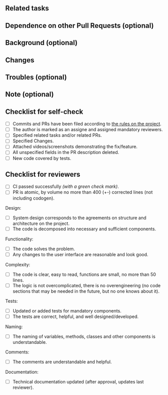 ## Related tasks
<!--
For more info https://github.com/surfstudio/flutter-roadmap/blob/main/docs/PULL_REQUEST_TEMPLATE_README.md#related-tasks
-->


## Dependence on other Pull Requests (optional)
<!--
For more info https://github.com/surfstudio/flutter-roadmap/blob/main/docs/PULL_REQUEST_TEMPLATE_README.md#dependence-on-other-pull-requests-optional
-->

## Background (optional)
<!--
For more info https://github.com/surfstudio/flutter-roadmap/blob/main/docs/PULL_REQUEST_TEMPLATE_README.md#background-optional
-->

## Changes
<!--
For more info https://github.com/surfstudio/flutter-roadmap/blob/main/docs/PULL_REQUEST_TEMPLATE_README.md#changes
-->

## Troubles (optional)
<!--
For more info https://github.com/surfstudio/flutter-roadmap/blob/main/docs/PULL_REQUEST_TEMPLATE_README.md#troubles-optional
-->

## Note (optional)
<!--
For more info https://github.com/surfstudio/flutter-roadmap/blob/main/docs/PULL_REQUEST_TEMPLATE_README.md#note-optional
-->

## Checklist for self-check
- [ ] Commits and PRs have been filed according to [the rules on the project](https://github.com/surfstudio/surf-flutter-app-template#template).
- [ ] The author is marked as an assigne and assigned mandatory reviewers.
- [ ] Specified related tasks and/or related PRs.
- [ ] Specified Changes.
- [ ] Attached videos/screenshots demonstrating the fix/feature.
- [ ] All unspecified fields in the PR description deleted.
- [ ] New code covered by tests.

## Checklist for reviewers
- [ ] CI passed successfully _(with a green check mark)_.
- [ ] PR is atomic, by volume no more than 400 (+-) corrected lines (not including codogen).

Design:
- [ ] System design corresponds to the agreements on structure and architecture on the project.
- [ ] The code is decomposed into necessary and sufficient components.

Functionality:
- [ ] The code solves the problem.
- [ ] Any changes to the user interface are reasonable and look good.

Complexity:
- [ ] The code is clear, easy to read, functions are small, no more than 50 lines.
- [ ] The logic is not overcomplicated, there is no overengineering (no code sections that may be needed in the future, but no one knows about it).

Tests:
- [ ] Updated or added tests for mandatory components.
- [ ] The tests are correct, helpful, and well designed/developed.

Naming:
- [ ] The naming of variables, methods, classes and other components is understandable.

Comments:
- [ ] The comments are understandable and helpful.

Documentation:
- [ ] Technical documentation updated (after approval, updates last reviewer). 

